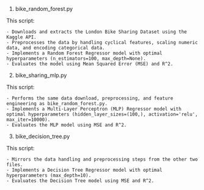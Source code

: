 1. bike_random_forest.py

This script:

    - Downloads and extracts the London Bike Sharing Dataset using the Kaggle API.
    - Preprocesses the data by handling cyclical features, scaling numeric data, and encoding categorical data.
    - Implements a Random Forest Regressor model with optimal hyperparameters (n_estimators=100, max_depth=None).
    - Evaluates the model using Mean Squared Error (MSE) and R^2.

2. bike_sharing_mlp.py

This script:

    - Performs the same data download, preprocessing, and feature engineering as bike_random_forest.py.
    - Implements a Multi-Layer Perceptron (MLP) Regressor model with optimal hyperparameters (hidden_layer_sizes=(100,), activation='relu', max_iter=10000).
    - Evaluates the MLP model using MSE and R^2.

3. bike_decision_tree.py

This script:

    - Mirrors the data handling and preprocessing steps from the other two files.
    - Implements a Decision Tree Regressor model with optimal hyperparameters (max_depth=10).
    - Evaluates the Decision Tree model using MSE and R^2.
